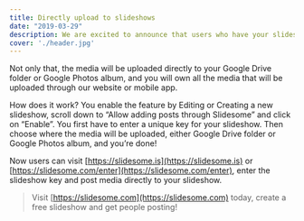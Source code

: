 ```yaml
---
title: Directly upload to slideshows
date: "2019-03-29"
description: We are excited to announce that users who have your slideshow key can now send posts directly to your slideshow without posting to Instagram or other social media.
cover: './header.jpg'
---
```


Not only that, the media will be uploaded directly to your Google Drive folder or Google Photos album, and you will own all the media that will be uploaded through our website or mobile app.

How does it work? You enable the feature by Editing or Creating a new slideshow, scroll down to “Allow adding posts through Slidesome” and click on “Enable”. You first have to enter a unique key for your slideshow. Then choose where the media will be uploaded, either Google Drive folder or Google Photos album, and you’re done!

Now users can visit [https://slidesome.is](https://slidesome.is) or [https://slidesome.com/enter](https://slidesome.com/enter), enter the slideshow key and post media directly to your slideshow.

> Visit [https://slidesome.com](https://slidesome.com) today, create a free slideshow and get people posting!
